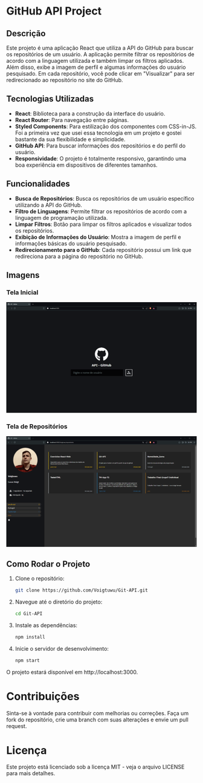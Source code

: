 # GitHub API Project

## Descrição

Este projeto é uma aplicação React que utiliza a API do GitHub para buscar os repositórios de um usuário. A aplicação permite filtrar os repositórios de acordo com a linguagem utilizada e também limpar os filtros aplicados. Além disso, exibe a imagem de perfil e algumas informações do usuário pesquisado. Em cada repositório, você pode clicar em "Visualizar" para ser redirecionado ao repositório no site do GitHub.

## Tecnologias Utilizadas

- **React**: Biblioteca para a construção da interface do usuário.
- **React Router**: Para navegação entre páginas.
- **Styled Components**: Para estilização dos componentes com CSS-in-JS. Foi a primeira vez que usei essa tecnologia em um projeto e gostei bastante da sua flexibilidade e simplicidade.
- **GitHub API**: Para buscar informações dos repositórios e do perfil do usuário.
- **Responsividade**: O projeto é totalmente responsivo, garantindo uma boa experiência em dispositivos de diferentes tamanhos.

## Funcionalidades

- **Busca de Repositórios**: Busca os repositórios de um usuário específico utilizando a API do GitHub.
- **Filtro de Linguagens**: Permite filtrar os repositórios de acordo com a linguagem de programação utilizada.
- **Limpar Filtros**: Botão para limpar os filtros aplicados e visualizar todos os repositórios.
- **Exibição de Informações do Usuário**: Mostra a imagem de perfil e informações básicas do usuário pesquisado.
- **Redirecionamento para o GitHub**: Cada repositório possui um link que redireciona para a página do repositório no GitHub.

## Imagens

### Tela Inicial

![Tela Inicial](github-api/public/IMG1.PNG)

### Tela de Repositórios

![Tela de Repositórios](github-api/public/IMG3.PNG)

## Como Rodar o Projeto

1. Clone o repositório:
   ```bash
   git clone https://github.com/Voigtuwu/Git-API.git

2. Navegue até o diretório do projeto:
    ```bash
    cd Git-API

3. Instale as dependências:
    ```bash
    npm install

4. Inicie o servidor de desenvolvimento:
    ```bash
    npm start
    
O projeto estará disponível em http://localhost:3000.   

# Contribuições
Sinta-se à vontade para contribuir com melhorias ou correções. Faça um fork do repositório, crie uma branch com suas alterações e envie um pull request.

# Licença
Este projeto está licenciado sob a licença MIT - veja o arquivo LICENSE para mais detalhes.
